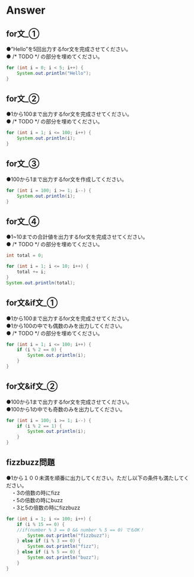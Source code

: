# Answer

## for文_①
●”Hello”を5回出力するfor文を完成させてください。    
● /* TODO */ の部分を埋めてください。  

```java
for (int i = 0; i < 5; i++) {
    System.out.println("Hello");
}
```

## for文_②
●1から100まで出力するfor文を完成させてください。    
● /* TODO */ の部分を埋めてください。  

```java
for (int i = 1; i <= 100; i++) {
    System.out.println(i);
}
```

## for文_③
●100から1まで出力するfor文を作成してください。    

```java
for (int i = 100; i >= 1; i--) {
    System.out.println(i);
}
```

## for文_④
●1~10までの合計値を出力するfor文を完成させてください。    
● /* TODO */ の部分を埋めてください。  

```java
int total = 0;

for (int i = 1; i <= 10; i++) {
    total += i;
}
System.out.println(total);
```

## for文&if文_①
●1から100まで出力するfor文を完成させてください。  
●1から100の中でも偶数のみを出力してください。      
● /* TODO */ の部分を埋めてください。  

```java
for (int i = 1; i <= 100; i++) {
    if (i % 2 == 0) {
        System.out.println(i);
    }
}
```

## for文&if文_②
●100から1まで出力するfor文を完成させてください。  
●100から1の中でも奇数のみを出力してください。  

```java
for (int i = 100; i >= 1; i--) {
    if (i % 2 == 1) {
        System.out.println(i);
    }  
}
```

## fizzbuzz問題
●1から１００未満を順番に出力してください。ただし以下の条件も満たしてください。    
　・3の倍数の時にfizz    
　・5の倍数の時にbuzz    
　・3と5の倍数の時にfizzbuzz    

```java
for (int i = 1; i <= 100; i++) {
    if (i % 15 == 0) {
    //if(number % 3 == 0 && number % 5 == 0) でもOK！
        System.out.println("fizzbuzz");
    } else if (i % 3 == 0) {
        System.out.println("fizz");
    } else if (i % 5 == 0) {
        System.out.println("buzz");
    } 
}
```
